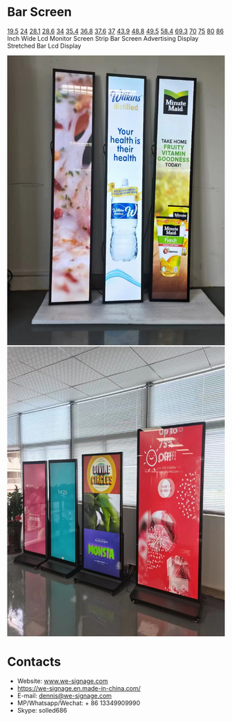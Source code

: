 # Bar Screen
[19.5](./19.5bar-screen.xlsx) [24](./24bar-screen.xlsx) [28.1](./28.1bar-screen.xlsx) [28.6](./28.6bar-screen.xlsx) [34](./34bar-screen.xlsx) [35.4](./35.4bar-screen.xlsx) [36.8](./36.8bar-screen.xlsx) [37.6](./37.6bar-screen.xlsx) [37](./37bar-screen.xlsx) [43.9](./43.9bar-screen.xlsx) [48.8](./48.8bar-screen.xlsx) [49.5](./49.5bar-screen.xlsx) [58.4](./58.4bar-screen.xlsx) [69.3](./69.3bar-screen.xlsx) [70](./70bar-screen.xlsx) [75](./75bar-screen.xlsx) [80](./80bar-screen.xlsx) [86](./86bar-screen.xlsx) Inch Wide Lcd Monitor Screen Strip Bar Screen Advertising Display Stretched Bar Lcd Display

![bar-screen](img/img_bar_1.jpg)
![bar-screen](img/img_bar_2.jpg)

# Contacts

- Website: www.we-signage.com
- https://we-signage.en.made-in-china.com/
- E-mail: dennis@we-signage.com
- MP/Whatsapp/Wechat: + 86 13349909990
- Skype: solled686

